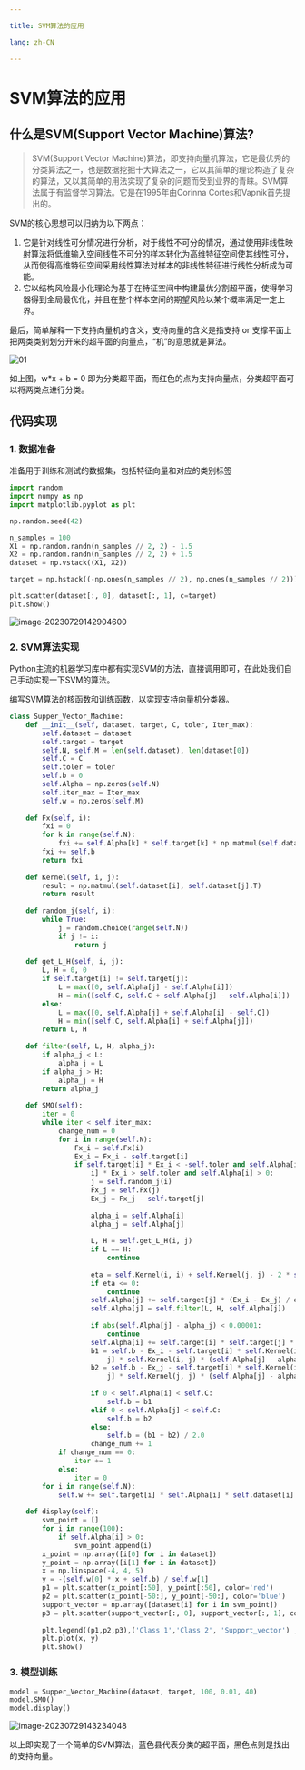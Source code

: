 ```yaml
---

title: SVM算法的应用

lang: zh-CN

---
```


# SVM算法的应用

## 什么是SVM(Support Vector Machine)算法? 

> SVM(Support Vector Machine)算法，即支持向量机算法，它是最优秀的分类算法之一，也是数据挖掘十大算法之一，它以其简单的理论构造了复杂的算法，又以其简单的用法实现了复杂的问题而受到业界的青睐。SVM算法属于有监督学习算法。它是在1995年由Corinna Cortes和Vapnik首先提出的。

SVM的核心思想可以归纳为以下两点：

1) 它是针对线性可分情况进行分析，对于线性不可分的情况，通过使用非线性映射算法将低维输入空间线性不可分的样本转化为高维特征空间使其线性可分，从而使得高维特征空间采用线性算法对样本的非线性特征进行线性分析成为可能。
2) 它以结构风险最小化理论为基于在特征空间中构建最优分割超平面，使得学习器得到全局最优化，并且在整个样本空间的期望风险以某个概率满足一定上界。

最后，简单解释一下支持向量机的含义，支持向量的含义是指支持 or 支撑平面上把两类类别划分开来的超平面的向量点，“机”的意思就是算法。

![01](/SVM/01.jpg)

如上图，w*x + b = 0 即为分类超平面，而红色的点为支持向量点，分类超平面可以将两类点进行分类。



## 代码实现

### 1. 数据准备

准备用于训练和测试的数据集，包括特征向量和对应的类别标签

```python
import random
import numpy as np
import matplotlib.pyplot as plt

np.random.seed(42)

n_samples = 100
X1 = np.random.randn(n_samples // 2, 2) - 1.5
X2 = np.random.randn(n_samples // 2, 2) + 1.5
dataset = np.vstack((X1, X2))

target = np.hstack((-np.ones(n_samples // 2), np.ones(n_samples // 2)))

plt.scatter(dataset[:, 0], dataset[:, 1], c=target)
plt.show()
```

![image-20230729142904600](/SVM/image-20230729142904600.png)

### 2. SVM算法实现

Python主流的机器学习库中都有实现SVM的方法，直接调用即可，在此处我们自己手动实现一下SVM的算法。

编写SVM算法的核函数和训练函数，以实现支持向量机分类器。

```python
class Supper_Vector_Machine:
    def __init__(self, dataset, target, C, toler, Iter_max):
        self.dataset = dataset
        self.target = target
        self.N, self.M = len(self.dataset), len(dataset[0])
        self.C = C
        self.toler = toler
        self.b = 0
        self.Alpha = np.zeros(self.N)
        self.iter_max = Iter_max
        self.w = np.zeros(self.M)
 
    def Fx(self, i):
        fxi = 0
        for k in range(self.N):
            fxi += self.Alpha[k] * self.target[k] * np.matmul(self.dataset[i], self.dataset[k].T)
        fxi += self.b
        return fxi
 
    def Kernel(self, i, j):
        result = np.matmul(self.dataset[i], self.dataset[j].T)
        return result
 
    def random_j(self, i):
        while True:
            j = random.choice(range(self.N))
            if j != i:
                return j
 
    def get_L_H(self, i, j):
        L, H = 0, 0
        if self.target[i] != self.target[j]:
            L = max([0, self.Alpha[j] - self.Alpha[i]])
            H = min([self.C, self.C + self.Alpha[j] - self.Alpha[i]])
        else:
            L = max([0, self.Alpha[j] + self.Alpha[i] - self.C])
            H = min([self.C, self.Alpha[i] + self.Alpha[j]])
        return L, H
 
    def filter(self, L, H, alpha_j):
        if alpha_j < L:
            alpha_j = L
        if alpha_j > H:
            alpha_j = H
        return alpha_j
 
    def SMO(self):
        iter = 0
        while iter < self.iter_max:
            change_num = 0
            for i in range(self.N):
                Fx_i = self.Fx(i)
                Ex_i = Fx_i - self.target[i]
                if self.target[i] * Ex_i < -self.toler and self.Alpha[i] < self.C or self.target[
                    i] * Ex_i > self.toler and self.Alpha[i] > 0:
                    j = self.random_j(i)
                    Fx_j = self.Fx(j)
                    Ex_j = Fx_j - self.target[j]
 
                    alpha_i = self.Alpha[i]
                    alpha_j = self.Alpha[j]
 
                    L, H = self.get_L_H(i, j)
                    if L == H:
                        continue
                    
                    eta = self.Kernel(i, i) + self.Kernel(j, j) - 2 * self.Kernel(i, j)
                    if eta <= 0:
                        continue
                    self.Alpha[j] += self.target[j] * (Ex_i - Ex_j) / eta
                    self.Alpha[j] = self.filter(L, H, self.Alpha[j])
 
                    if abs(self.Alpha[j] - alpha_j) < 0.00001:
                        continue
                    self.Alpha[i] += self.target[i] * self.target[j] * (alpha_j - self.Alpha[j])
                    b1 = self.b - Ex_i - self.target[i] * self.Kernel(i, i) * (self.Alpha[i] - alpha_i) - self.target[
                        j] * self.Kernel(i, j) * (self.Alpha[j] - alpha_j)
                    b2 = self.b - Ex_j - self.target[i] * self.Kernel(i, j) * (self.Alpha[i] - alpha_i) - self.target[
                        j] * self.Kernel(j, j) * (self.Alpha[j] - alpha_j)
 
                    if 0 < self.Alpha[i] < self.C:
                        self.b = b1
                    elif 0 < self.Alpha[j] < self.C:
                        self.b = b2
                    else:
                        self.b = (b1 + b2) / 2.0
                    change_num += 1
            if change_num == 0:
                iter += 1
            else:
                iter = 0
        for i in range(self.N):
            self.w += self.target[i] * self.Alpha[i] * self.dataset[i]
 
    def display(self):
        svm_point = []
        for i in range(100):
            if self.Alpha[i] > 0:
                svm_point.append(i)
        x_point = np.array([i[0] for i in dataset])
        y_point = np.array([i[1] for i in dataset])
        x = np.linspace(-4, 4, 5)
        y = -(self.w[0] * x + self.b) / self.w[1]
        p1 = plt.scatter(x_point[:50], y_point[:50], color='red')
        p2 = plt.scatter(x_point[-50:], y_point[-50:], color='blue')
        support_vector = np.array([dataset[i] for i in svm_point])
        p3 = plt.scatter(support_vector[:, 0], support_vector[:, 1], color='black')
        
        plt.legend((p1,p2,p3),('Class 1','Class 2', 'Support_vector') ,loc = 'best')     
        plt.plot(x, y)
        plt.show()

```

### 3. 模型训练

```python
model = Supper_Vector_Machine(dataset, target, 100, 0.01, 40)
model.SMO()
model.display()
```

![image-20230729143234048](/SVM/image-20230729143234048.png)

以上即实现了一个简单的SVM算法，蓝色县代表分类的超平面，黑色点则是找出的支持向量。